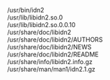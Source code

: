 /usr/bin/idn2  
/usr/lib/libidn2.so.0  
/usr/lib/libidn2.so.0.0.10  
/usr/share/doc/libidn2  
/usr/share/doc/libidn2/AUTHORS  
/usr/share/doc/libidn2/NEWS  
/usr/share/doc/libidn2/README  
/usr/share/info/libidn2.info.gz  
/usr/share/man/man1/idn2.1.gz  
